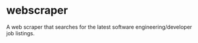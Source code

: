 # webscraper
A web scraper that searches for the latest software engineering/developer job listings.
